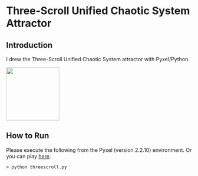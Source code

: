 # Three-Scroll Unified Chaotic System Attractor

## Introduction

I drew the Three-Scroll Unified Chaotic System attractor with Pyxel/Python.

<img src="https://github.com/jay-kumogata/FractalArts/blob/main/pyxel/threescroll/screenshots/threescroll01.gif" width="144"> 

## How to Run

Please execute the following from the Pyxel (version 2.2.10) environment.
Or you can play [here](https://kitao.github.io/pyxel/wasm/launcher/?run=jay-kumogata.FractalArts.pyxel.threescroll.threescroll).

	> python threescroll.py

